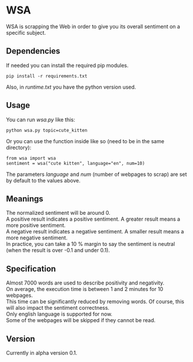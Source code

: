 # WSA
WSA is scrapping the Web in order to give you its overall sentiment on a specific subject.
## Dependencies
If needed you can install the required pip modules.  
  
`pip install -r requirements.txt`  
  
Also, in *runtime.txt* you have the python version used.
## Usage
You can run *wsa.py* like this:  
  
`python wsa.py topic=cute_kitten`  
  
Or you can use the function inside like so (need to be in the same directory):  
  
`from wsa import wsa`  
`sentiment = wsa("cute kitten", language="en", num=10)`  
  
The parameters *language* and *num* (number of webpages to scrap) are set by default to the values above.  

## Meanings
The normalized sentiment will be around 0.  
A positive result indicates a positive sentiment. A greater result means a more positive sentiment.  
A negative result indicates a negative sentiment. A smaller result means a more negative sentiment.  
In practice, you can take a 10 % margin to say the sentiment is neutral (when the result is over -0.1 and under 0.1).

## Specification
Almost 7000 words are used to describe positivity and negativity.  
On average, the execution time is between 1 and 2 minutes for 10 webpages.  
This time can be significantly reduced by removing words. Of course,  this will also impact the sentiment correctness.  
Only english language is supported for now.  
Some of the webpages will be skipped if they cannot be read.

## Version
Currently in alpha version 0.1.  
